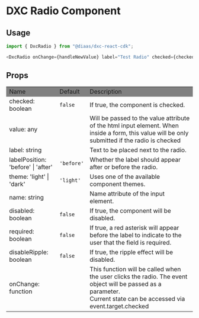 # DXC Radio Component

## Usage

```js
import { DxcRadio } from "@diaas/dxc-react-cdk";

<DxcRadio onChange={handleNewValue} label="Test Radio" checked={checked} />;
```

## Props

<table>
    <tr style="background-color: grey">
        <td>Name</td>
        <td>Default</td>
        <td>Description</td>
    </tr>
    <tr>
        <td>checked: boolean</td>
        <td><code>false</code></td>
        <td>If true, the component is checked.</td>
    </tr>
    <tr>
        <td>value: any</td>
        <td></td>
        <td>Will be passed to the value attribute of the html input element. When inside a form, this value will be only submitted if the radio is checked </td>
    </tr>
    <tr>
        <td>label: string</td>
        <td></td>
        <td>Text to be placed next to the radio.</td>
    </tr>
    <tr>
        <td>labelPosition: 'before' | 'after'</td>
        <td><code>'before'</code></td>
        <td>Whether the label should appear after or before the radio.</td>
    </tr>
    <tr>
        <td>theme: 'light' | 'dark'</td>
        <td><code>'light'</code></td>
        <td>Uses one of the available component themes.</td>
    </tr>
    <tr>
        <td>name: string</td>
        <td></td>
        <td>Name attribute of the input element.</td>
    </tr>
    <tr>
        <td>disabled: boolean</td>
        <td><code>false</code></td>
        <td>If true, the component will be disabled.</td>
    </tr>
    <tr>
        <td>required: boolean</td>
        <td><code>false</code></td>
        <td>If true, a red asterisk will appear before the label to indicate to the user that the field is required.</td>
    </tr>
    <tr>
        <td>disableRipple: boolean</td>
        <td><code>false</code></td>
        <td>If true, the ripple effect will be disabled.</td>
    </tr>
    <tr>
        <td>onChange: function</td>
        <td></td>
        <td>This function will be called when the user clicks the radio. The event object will be passed as a parameter.<br>
        Current state can be accessed via event.target.checked</td>
    </tr>
</table>
